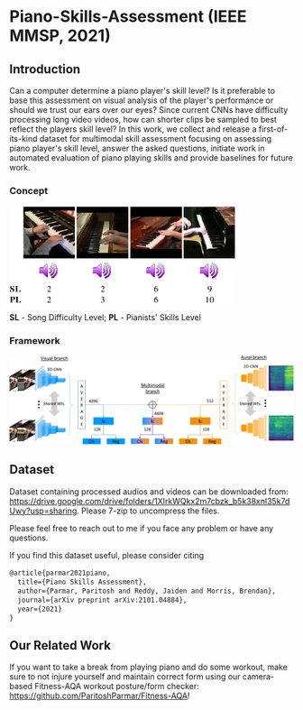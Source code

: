 # Piano-Skills-Assessment (IEEE MMSP, 2021)

## Introduction
Can a computer determine a piano player's skill level? Is it preferable to base this assessment on visual analysis of the player's performance or should we trust our ears over our eyes? Since current CNNs have difficulty processing long video videos, how can shorter clips be sampled to best reflect the players skill level? In this work, we collect and release a first-of-its-kind dataset for multimodal skill assessment focusing on assessing piano player's skill level, answer the asked questions, initiate work in automated evaluation of piano playing skills and provide baselines for future work. 

### Concept
<p align="left"> <img src="concept.png?raw=true" alt="piano skills assessment" width="400"/> </p>
<b>SL</b> - Song Difficulty Level; <b>PL</b> - Pianists' Skills Level

### Framework
<p align="left"> <img src="framework.png?raw=true" alt="piano skills assessment framework" width="700"/>

## Dataset

Dataset containing processed audios and videos can be downloaded from: https://drive.google.com/drive/folders/1XIrkWQkx2m7cbzk_b5k38xnl35k7dUwy?usp=sharing. Please 7-zip to uncompress the files.

Please feel free to reach out to me if you face any problem or have any questions.

If you find this dataset useful, please consider citing
```
@article{parmar2021piano,
  title={Piano Skills Assessment},
  author={Parmar, Paritosh and Reddy, Jaiden and Morris, Brendan},
  journal={arXiv preprint arXiv:2101.04884},
  year={2021}
}
```

## Our Related Work
If you want to take a break from playing piano and do some workout, make sure to not injure yourself and maintain correct form using our camera-based Fitness-AQA workout posture/form checker: https://github.com/ParitoshParmar/Fitness-AQA!
